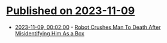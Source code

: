 # [Published on 2023-11-09](index.md)

* [2023-11-09, 00:02:00](https://hardware.slashdot.org/story/23/11/08/226211/robot-crushes-man-to-death-after-misidentifying-him-as-a-box?utm_source=rss1.0mainlinkanon&utm_medium=feed) - [Robot Crushes Man To Death After Misidentifying Him As a Box](https://hardware.slashdot.org/story/23/11/08/226211/robot-crushes-man-to-death-after-misidentifying-him-as-a-box?utm_source=rss1.0mainlinkanon&utm_medium=feed)
